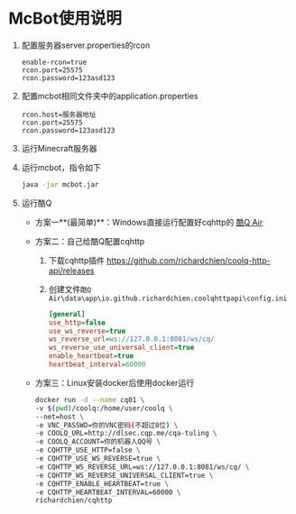 # McBot使用说明

1. 配置服务器server.properties的rcon

   ```properties
   enable-rcon=true
   rcon.port=25575
   rcon.password=123asd123
   ```

2. 配置mcbot相同文件夹中的application.properties

   ```properties
   rcon.host=服务器地址
   rcon.port=25575
   rcon.password=123asd123
   ```

3. 运行Minecraft服务器

4. 运行mcbot，指令如下

   ```bash
   java -jar mcbot.jar
   ```

5. 运行酷Q

   - 方案一**(最简单)**：Windows直接运行配置好cqhttp的 [酷Q Air](http://cq.lz1998.xin/CQA.zip)

   - 方案二：自己给酷Q配置cqhttp

     1. 下载cqhttp插件 https://github.com/richardchien/coolq-http-api/releases

     2. 创建文件`酷Q Air\data\app\io.github.richardchien.coolqhttpapi\config.ini`

        ```ini
        [general]
        use_http=false
        use_ws_reverse=true
        ws_reverse_url=ws://127.0.0.1:8081/ws/cq/
        ws_reverse_use_universal_client=true
        enable_heartbeat=true
        heartbeat_interval=60000
        ```

   - 方案三：Linux安装docker后使用docker运行

     ```bash
     docker run -d --name cq01 \
     -v $(pwd)/coolq:/home/user/coolq \
     --net=host \
     -e VNC_PASSWD=你的VNC密码(不超过8位) \
     -e COOLQ_URL=http://dlsec.cqp.me/cqa-tuling \
     -e COOLQ_ACCOUNT=你的机器人QQ号 \
     -e CQHTTP_USE_HTTP=false \
     -e CQHTTP_USE_WS_REVERSE=true \
     -e CQHTTP_WS_REVERSE_URL=ws://127.0.0.1:8081/ws/cq/ \
     -e CQHTTP_WS_REVERSE_UNIVERSAL_CLIENT=true \
     -e CQHTTP_ENABLE_HEARTBEAT=true \
     -e CQHTTP_HEARTBEAT_INTERVAL=60000 \
     richardchien/cqhttp
     ```

     